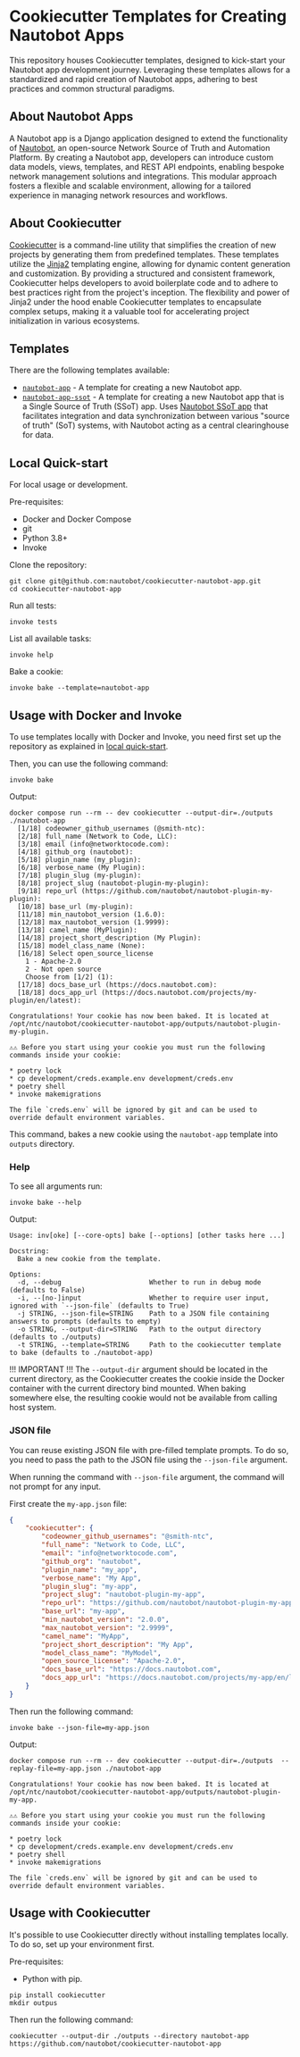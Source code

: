 # Cookiecutter Templates for Creating Nautobot Apps

This repository houses Cookiecutter templates, designed to kick-start your Nautobot app development journey. Leveraging these templates allows for a standardized and rapid creation of Nautobot apps, adhering to best practices and common structural paradigms.

## About Nautobot Apps

A Nautobot app is a Django application designed to extend the functionality of [Nautobot](https://github.com/nautobot/nautobot), an open-source Network Source of Truth and Automation Platform. By creating a Nautobot app, developers can introduce custom data models, views, templates, and REST API endpoints, enabling bespoke network management solutions and integrations. This modular approach fosters a flexible and scalable environment, allowing for a tailored experience in managing network resources and workflows.

## About Cookiecutter

[Cookiecutter](https://github.com/cookiecutter/cookiecutter) is a command-line utility that simplifies the creation of new projects by generating them from predefined templates. These templates utilize the [Jinja2](https://jinja.palletsprojects.com/) templating engine, allowing for dynamic content generation and customization. By providing a structured and consistent framework, Cookiecutter helps developers to avoid boilerplate code and to adhere to best practices right from the project's inception. The flexibility and power of Jinja2 under the hood enable Cookiecutter templates to encapsulate complex setups, making it a valuable tool for accelerating project initialization in various ecosystems.

## Templates

There are the following templates available:

- [`nautobot-app`](./nautobot-app) - A template for creating a new Nautobot app.
- [`nautobot-app-ssot`](./nautobot-app-ssot) - A template for creating a new Nautobot app that is a Single Source of Truth (SSoT) app. Uses [Nautobot SSoT app](https://github.com/nautobot/nautobot-plugin-ssot) that facilitates integration and data synchronization between various "source of truth" (SoT) systems, with Nautobot acting as a central clearinghouse for data.

## Local Quick-start

For local usage or development.

Pre-requisites:

- Docker and Docker Compose
- git
- Python 3.8+
- Invoke

Clone the repository:

```shell
git clone git@github.com:nautobot/cookiecutter-nautobot-app.git
cd cookiecutter-nautobot-app
```

Run all tests:

```shell
invoke tests
```

List all available tasks:

```shell
invoke help
```

Bake a cookie:

```shell
invoke bake --template=nautobot-app
```

## Usage with Docker and Invoke

To use templates locally with Docker and Invoke, you need first set up the repository as explained in [local quick-start](#local-quickstart).

Then, you can use the following command:

```shell
invoke bake
```

Output:

```shell
docker compose run --rm -- dev cookiecutter --output-dir=./outputs   ./nautobot-app
  [1/18] codeowner_github_usernames (@smith-ntc): 
  [2/18] full_name (Network to Code, LLC): 
  [3/18] email (info@networktocode.com): 
  [4/18] github_org (nautobot): 
  [5/18] plugin_name (my_plugin): 
  [6/18] verbose_name (My Plugin): 
  [7/18] plugin_slug (my-plugin): 
  [8/18] project_slug (nautobot-plugin-my-plugin): 
  [9/18] repo_url (https://github.com/nautobot/nautobot-plugin-my-plugin): 
  [10/18] base_url (my-plugin): 
  [11/18] min_nautobot_version (1.6.0): 
  [12/18] max_nautobot_version (1.9999): 
  [13/18] camel_name (MyPlugin): 
  [14/18] project_short_description (My Plugin): 
  [15/18] model_class_name (None): 
  [16/18] Select open_source_license
    1 - Apache-2.0
    2 - Not open source
    Choose from [1/2] (1): 
  [17/18] docs_base_url (https://docs.nautobot.com): 
  [18/18] docs_app_url (https://docs.nautobot.com/projects/my-plugin/en/latest): 

Congratulations! Your cookie has now been baked. It is located at /opt/ntc/nautobot/cookiecutter-nautobot-app/outputs/nautobot-plugin-my-plugin.

⚠️⚠️ Before you start using your cookie you must run the following commands inside your cookie:

* poetry lock
* cp development/creds.example.env development/creds.env
* poetry shell
* invoke makemigrations

The file `creds.env` will be ignored by git and can be used to override default environment variables.
```

This command, bakes a new cookie using the `nautobot-app` template into `outputs` directory.

### Help

To see all arguments run:

```shell
invoke bake --help
```

Output:

```shell
Usage: inv[oke] [--core-opts] bake [--options] [other tasks here ...]

Docstring:
  Bake a new cookie from the template.

Options:
  -d, --debug                      Whether to run in debug mode (defaults to False)
  -i, --[no-]input                 Whether to require user input, ignored with `--json-file` (defaults to True)
  -j STRING, --json-file=STRING    Path to a JSON file containing answers to prompts (defaults to empty)
  -o STRING, --output-dir=STRING   Path to the output directory (defaults to ./outputs)
  -t STRING, --template=STRING     Path to the cookiecutter template to bake (defaults to ./nautobot-app)
```

!!! IMPORTANT !!! The `--output-dir` argument should be located in the current directory, as the Cookiecutter creates the cookie inside the Docker container with the current directory bind mounted. When baking somewhere else, the resulting cookie would not be available from calling host system.

### JSON file

You can reuse existing JSON file with pre-filled template prompts. To do so, you need to pass the path to the JSON file using the `--json-file` argument.

When running the command with `--json-file` argument, the command will not prompt for any input.

First create the `my-app.json` file:

```json
{
    "cookiecutter": {
        "codeowner_github_usernames": "@smith-ntc",
        "full_name": "Network to Code, LLC",
        "email": "info@networktocode.com",
        "github_org": "nautobot",
        "plugin_name": "my_app",
        "verbose_name": "My App",
        "plugin_slug": "my-app",
        "project_slug": "nautobot-plugin-my-app",
        "repo_url": "https://github.com/nautobot/nautobot-plugin-my-app",
        "base_url": "my-app",
        "min_nautobot_version": "2.0.0",
        "max_nautobot_version": "2.9999",
        "camel_name": "MyApp",
        "project_short_description": "My App",
        "model_class_name": "MyModel",
        "open_source_license": "Apache-2.0",
        "docs_base_url": "https://docs.nautobot.com",
        "docs_app_url": "https://docs.nautobot.com/projects/my-app/en/latest"
    }
}
```

Then run the following command:

```shell
invoke bake --json-file=my-app.json
```

Output:

```shell
docker compose run --rm -- dev cookiecutter --output-dir=./outputs  --replay-file=my-app.json ./nautobot-app

Congratulations! Your cookie has now been baked. It is located at /opt/ntc/nautobot/cookiecutter-nautobot-app/outputs/nautobot-plugin-my-app.

⚠️⚠️ Before you start using your cookie you must run the following commands inside your cookie:

* poetry lock
* cp development/creds.example.env development/creds.env
* poetry shell
* invoke makemigrations

The file `creds.env` will be ignored by git and can be used to override default environment variables.
```

## Usage with Cookiecutter

It's possible to use Cookiecutter directly without installing templates locally. To do so, set up your environment first.

Pre-requisites:

- Python with pip.

```shell
pip install cookiecutter
mkdir outpus
```

Then run the following command:

```shell
cookiecutter --output-dir ./outputs --directory nautobot-app https://github.com/nautobot/cookiecutter-nautobot-app
```
